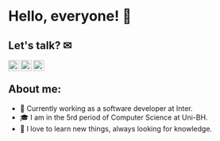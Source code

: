 # Hello, everyone! 🧠

## Let's talk? ✉

<body>
        <div>
        <a href="https://www.linkedin.com/in/fabiana-quelott-900904158/">
            <img align="left" alt="LinkedIN" width="22px" src="https://i.pinimg.com/originals/58/99/22/589922e187ab719d0afa9c4c2993019b.png" />
        <a/>
            <a href="mailto:fabianaquelott@gmail.com">
            <img align="left" alt="Email" width="22px" src="https://cdn4.iconfinder.com/data/icons/free-colorful-icons/360/gmail.png" />
        <a/>
                <a href="https://api.whatsapp.com/send?phone=5531997804817">
            <img align="left" alt="WhatsApp" width="22px" src="https://toppng.com/public/uploads/thumbnail/whatsapp-logo-png-transparent-logo-whatsapp-115628966244xsiz4ydhh.png" />
        <a/>
        </div>
</body>
                <div>⠀</div>

## About me:
- 🔭 Currently working as a software developer at Inter.
- 🎓 I am in the 5rd period of Computer Science at Uni-BH.
- 💬 I love to learn new things, always looking for knowledge.
        

                        

